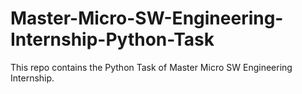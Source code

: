 # Master-Micro-SW-Engineering-Internship-Python-Task
This repo contains the Python Task of Master Micro SW Engineering Internship.
